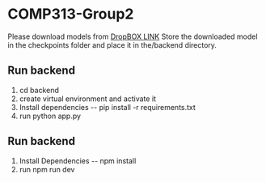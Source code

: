 # COMP313-Group2
Please download models from  [DropBOX LINK](https://www.dropbox.com/scl/fo/i35u2ubo8aa50kq46ks1i/h?rlkey=f6p5ijjhmzrujzved63sobd6t&dl=0)
Store the downloaded model in the checkpoints folder and place it in the/backend directory.
## Run backend
1. cd backend
2. create virtual environment and activate it
3. Install dependencies -- pip install -r requirements.txt
4. run python app.py

## Run backend
1. Install Dependencies -- npm install
2. run npm run dev 
